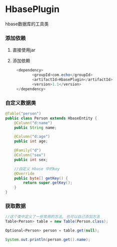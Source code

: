 # HbasePlugin
hbase数据库的工具类

### 添加依赖
1. 直接使用jar

2. 添加依赖
```Java
     <dependency>
            <groupId>com.echo</groupId>
            <artifactId>HbasePlugin</artifactId>
            <version>1.1</version>
     </dependency>
```

### 自定义数据类
```Java
@Table("person")
public class Person extends HbaseEntity {
    @Column("d:name")
    public String name;

    @Column("d:age")
    public int age;

    @Family("d")
    @Column("sex")
    public int sex;

    //自定义 Hbase 中的key
    @Override
    public byte[] getKey() {
        return super.getKey();
    }
}
```

### 获取数据
```Java
//这个类中定义了一些常用的方法, 也可以自己添加方法
Table<Person> table = new Table(Person.class);

Optional<Person> person = table.get(null);

System.out.println(person.get().name);
```

